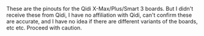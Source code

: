 These are the pinouts for the Qidi X-Max/Plus/Smart 3 boards. But I didn't receive these from Qidi, I have no affiliation with Qidi, can't confirm these are accurate, and I have no idea if there are different variants of the boards, etc etc. Proceed with caution.
